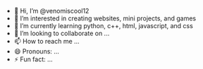 - 👋 Hi, I’m @venomiscool12
- 👀 I’m interested in creating websites, mini projects, and games
- 🌱 I’m currently learning python, c++, html, javascript, and css
- 💞️ I’m looking to collaborate on ...
- 📫 How to reach me ...
- 😄 Pronouns: ...
- ⚡ Fun fact: ...

<!---
venomiscool12/venomiscool12 is a ✨ special ✨ repository because its `README.md` (this file) appears on your GitHub profile.
You can click the Preview link to take a look at your changes.
--->
